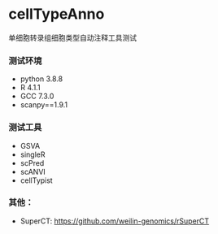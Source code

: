 # cellTypeAnno
单细胞转录组细胞类型自动注释工具测试

### 测试环境
* python 3.8.8
* R 4.1.1
* GCC 7.3.0
* scanpy==1.9.1


### 测试工具
* GSVA
* singleR
* scPred
* scANVI
* cellTypist

### 其他：
* SuperCT: https://github.com/weilin-genomics/rSuperCT
